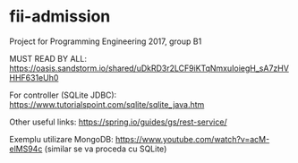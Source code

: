 # fii-admission
Project for Programming Engineering 2017, group B1

MUST READ BY ALL: https://oasis.sandstorm.io/shared/uDkRD3r2LCF9iKTqNmxuIoiegH_sA7zHVHHF631eUh0

For controller (SQLite JDBC): https://www.tutorialspoint.com/sqlite/sqlite_java.htm

Other useful links: https://spring.io/guides/gs/rest-service/  

Exemplu utilizare MongoDB: https://www.youtube.com/watch?v=acM-elMS94c  (similar se va proceda cu SQLite)
